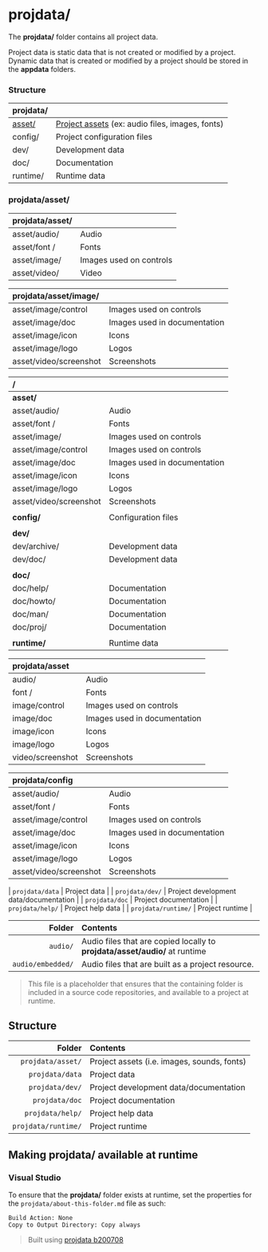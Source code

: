 ﻿# projdata/
The **projdata/** folder contains all project data.

Project data is static data that is not created or modified by a project. Dynamic data that is created or modified by a project should be stored in the **appdata** folders.

### Structure
| **projdata/**                       |                                                                   |
|:------------------------------------|:------------------------------------------------------------------|
| [asset/](#projdata/asset/)                              | [Project assets](#projdata/asset/) (ex: audio files, images, fonts) |
| config/                             | Project configuration files |
| dev/                                | Development data |
| doc/                                | Documentation |
| runtime/                            | Runtime data |

### projdata/asset/

| **projdata/asset/**                 |                                                                   |
|:------------------------------------|:------------------------------------------------------------------|
| asset/audio/                        | Audio |
| asset/font /                        | Fonts |
| asset/image/                        | Images used on controls|
| asset/video/                        | Video |

| **projdata/asset/image/**           |                                                                   |
|:------------------------------------|:------------------------------------------------------------------|
| asset/image/control                 | Images used on controls|
| asset/image/doc                     | Images used in documentation |
| asset/image/icon                    | Icons |
| asset/image/logo                    | Logos |
| asset/video/screenshot              | Screenshots |






| /                                   |                                                                   |
|:------------------------------------|:------------------------------------------------------------------|
| **asset/**                          |
| asset/audio/                        | Audio |
| asset/font /                        | Fonts |
| asset/image/                        | Images used on controls|
| asset/image/control                 | Images used on controls|
| asset/image/doc                     | Images used in documentation |
| asset/image/icon                    | Icons |
| asset/image/logo                    | Logos |
| asset/video/screenshot              | Screenshots |
|||
| **config/**                         | Configuration files |
|||
| **dev/**                            |  |
| dev/archive/                        | Development data |
| dev/doc/                            | Development data |
|||
| **doc/**                            |  |
| doc/help/                           | Documentation |
| doc/howto/                          | Documentation |
| doc/man/                            | Documentation |
| doc/proj/                           | Documentation |
|||
| **runtime/**                        | Runtime data |

| projdata/asset                      |                                                                   |
|:------------------------------------|:------------------------------------------------------------------|
| audio/                              | Audio |
| font /                        | Fonts |
| image/control                 | Images used on controls|
| image/doc                     | Images used in documentation |
| image/icon                    | Icons |
| image/logo                    | Logos |
| video/screenshot              | Screenshots |

| projdata/config                     |                                                                   |
|:------------------------------------|:------------------------------------------------------------------|
| asset/audio/                        | Audio |
| asset/font /                        | Fonts |
| asset/image/control                 | Images used on controls|
| asset/image/doc                     | Images used in documentation |
| asset/image/icon                    | Icons |
| asset/image/logo                    | Logos |
| asset/video/screenshot              | Screenshots |





| `projdata/data`     | Project data                                |
| `projdata/dev/`     | Project development data/documentation      |
| `projdata/doc`      | Project documentation                       |
| `projdata/help/`    | Project help data                           |
| `projdata/runtime/` | Project runtime                             |












| Folder            | Contents                                                                    |
|------------------:|:----------------------------------------------------------------------------|
| `audio/`          | Audio files that are copied locally to **projdata/asset/audio/** at runtime |
| `audio/embedded/` | Audio files that are built as a project resource.                           |



> This file is a placeholder that ensures that the containing folder is included in a source code repositories, and available to a project at runtime.



## Structure
| Folder              | Contents                                    |
|--------------------:|:--------------------------------------------|
| `projdata/asset/`   | Project assets (i.e. images, sounds, fonts) |
| `projdata/data`     | Project data                                |
| `projdata/dev/`     | Project development data/documentation      |
| `projdata/doc`      | Project documentation                       |
| `projdata/help/`    | Project help data                           |
| `projdata/runtime/` | Project runtime                             |

## Making projdata/ available at runtime
### Visual Studio
To ensure that the **projdata/** folder exists at runtime, set the properties for the `projdata/about-this-folder.md` file as such:
```
Build Action: None
Copy to Output Directory: Copy always
```

> Built using [projdata b200708](https://github.com/aprettycoolprogram/dotfiles-templates-and-gists-etc/tree/master/template/projdata)